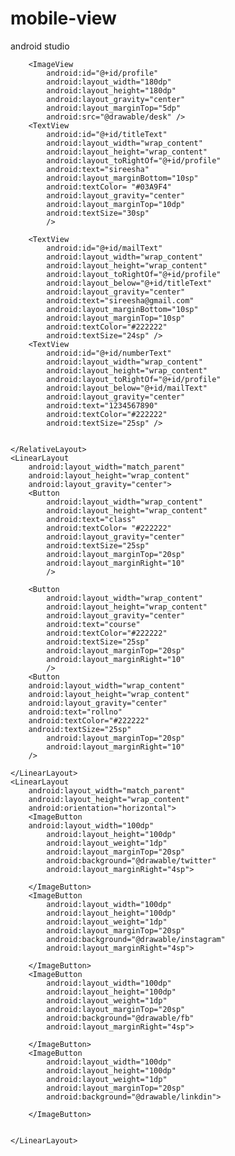 # mobile-view
android studio
<?xml version="1.0" encoding="utf-8"?>
<LinearLayout xmlns:android="http://schemas.android.com/apk/res/android"
    android:orientation="vertical"
    android:layout_width="match_parent"
    android:layout_height="match_parent">
    <RelativeLayout
        android:layout_width="match_parent"
        android:layout_height="wrap_content" >


        <ImageView
            android:id="@+id/profile"
            android:layout_width="180dp"
            android:layout_height="180dp"
            android:layout_gravity="center"
            android:layout_marginTop="5dp"
            android:src="@drawable/desk" />
        <TextView
            android:id="@+id/titleText"
            android:layout_width="wrap_content"
            android:layout_height="wrap_content"
            android:layout_toRightOf="@+id/profile"
            android:text="sireesha"
            android:layout_marginBottom="10sp"
            android:textColor= "#03A9F4"
            android:layout_gravity="center"
            android:layout_marginTop="10dp"
            android:textSize="30sp"
            />

        <TextView
            android:id="@+id/mailText"
            android:layout_width="wrap_content"
            android:layout_height="wrap_content"
            android:layout_toRightOf="@+id/profile"
            android:layout_below="@+id/titleText"
            android:layout_gravity="center"
            android:text="sireesha@gmail.com"
            android:layout_marginBottom="10sp"
            android:layout_marginTop="10sp"
            android:textColor="#222222"
            android:textSize="24sp" />
        <TextView
            android:id="@+id/numberText"
            android:layout_width="wrap_content"
            android:layout_height="wrap_content"
            android:layout_toRightOf="@+id/profile"
            android:layout_below="@+id/mailText"
            android:layout_gravity="center"
            android:text="1234567890"
            android:textColor="#222222"
            android:textSize="25sp" />


    </RelativeLayout>
    <LinearLayout
        android:layout_width="match_parent"
        android:layout_height="wrap_content"
        android:layout_gravity="center">
        <Button
            android:layout_width="wrap_content"
            android:layout_height="wrap_content"
            android:text="class"
            android:textColor= "#222222"
            android:layout_gravity="center"
            android:textSize="25sp"
            android:layout_marginTop="20sp"
            android:layout_marginRight="10"
            />

        <Button
            android:layout_width="wrap_content"
            android:layout_height="wrap_content"
            android:layout_gravity="center"
            android:text="course"
            android:textColor="#222222"
            android:textSize="25sp"
            android:layout_marginTop="20sp"
            android:layout_marginRight="10"
            />
        <Button
        android:layout_width="wrap_content"
        android:layout_height="wrap_content"
        android:layout_gravity="center"
        android:text="rollno"
        android:textColor="#222222"
        android:textSize="25sp"
            android:layout_marginTop="20sp"
            android:layout_marginRight="10"
        />

    </LinearLayout>
    <LinearLayout
        android:layout_width="match_parent"
        android:layout_height="wrap_content"
        android:orientation="horizontal">
        <ImageButton
        android:layout_width="100dp"
            android:layout_height="100dp"
            android:layout_weight="1dp"
            android:layout_marginTop="20sp"
            android:background="@drawable/twitter"
            android:layout_marginRight="4sp">

        </ImageButton>
        <ImageButton
            android:layout_width="100dp"
            android:layout_height="100dp"
            android:layout_weight="1dp"
            android:layout_marginTop="20sp"
            android:background="@drawable/instagram"
            android:layout_marginRight="4sp">

        </ImageButton>
        <ImageButton
            android:layout_width="100dp"
            android:layout_height="100dp"
            android:layout_weight="1dp"
            android:layout_marginTop="20sp"
            android:background="@drawable/fb"
            android:layout_marginRight="4sp">

        </ImageButton>
        <ImageButton
            android:layout_width="100dp"
            android:layout_height="100dp"
            android:layout_weight="1dp"
            android:layout_marginTop="20sp"
            android:background="@drawable/linkdin">

        </ImageButton>


    </LinearLayout>



